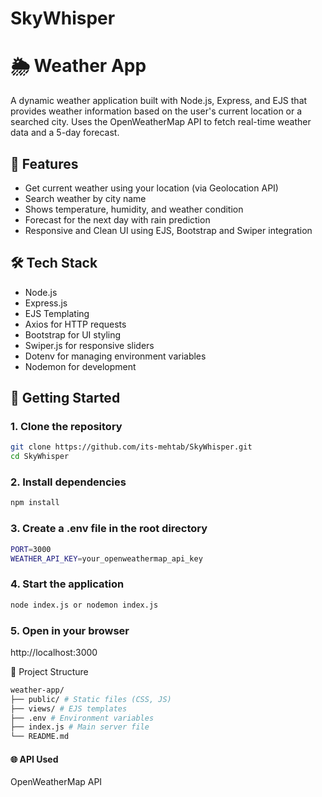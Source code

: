# SkyWhisper

# 🌦️ Weather App

A dynamic weather application built with Node.js, Express, and EJS that provides weather information based on the user's current location or a searched city. Uses the OpenWeatherMap API to fetch real-time weather data and a 5-day forecast.

## 🔧 Features

- Get current weather using your location (via Geolocation API)
- Search weather by city name
- Shows temperature, humidity, and weather condition
- Forecast for the next day with rain prediction
- Responsive and Clean UI using EJS, Bootstrap and Swiper integration

## 🛠️ Tech Stack

- Node.js
- Express.js
- EJS Templating
- Axios for HTTP requests
- Bootstrap for UI styling
- Swiper.js for responsive sliders
- Dotenv for managing environment variables
- Nodemon for development

## 🚀 Getting Started

### 1. Clone the repository

```bash
git clone https://github.com/its-mehtab/SkyWhisper.git
cd SkyWhisper
```

### 2. Install dependencies

```bash
npm install
```

### 3. Create a .env file in the root directory

```bash
PORT=3000
WEATHER_API_KEY=your_openweathermap_api_key
```

### 4. Start the application

```bash
node index.js or nodemon index.js
```

### 5. Open in your browser

http://localhost:3000

📁 Project Structure

```bash
weather-app/
├── public/ # Static files (CSS, JS)
├── views/ # EJS templates
├── .env # Environment variables
├── index.js # Main server file
└── README.md
```

#### 🌐 API Used

OpenWeatherMap API
